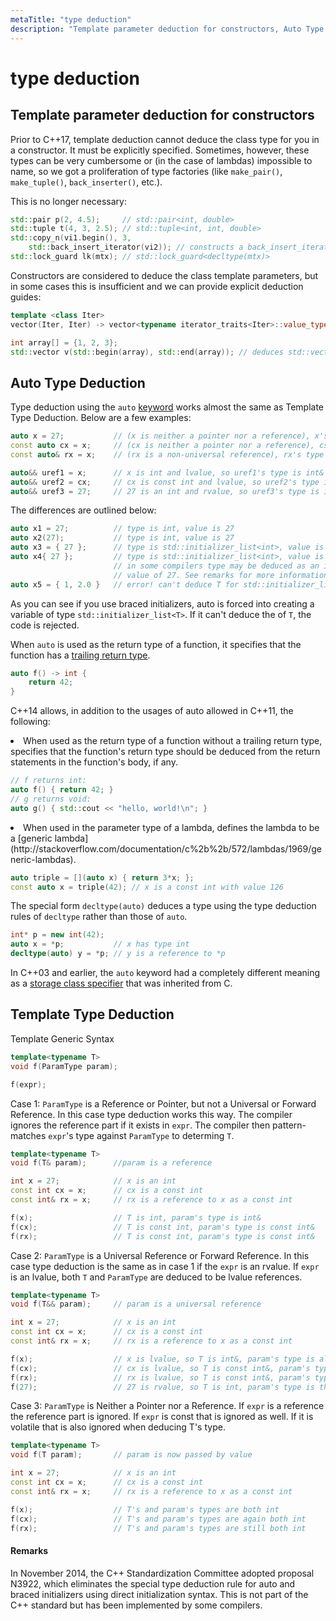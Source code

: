 ```yaml
---
metaTitle: "type deduction"
description: "Template parameter deduction for constructors, Auto Type Deduction, Template Type Deduction"
---
```


# type deduction




## Template parameter deduction for constructors


Prior to C++17, template deduction cannot deduce the class type for you in a constructor. It must be explicitly specified. Sometimes, however, these types can be very cumbersome or (in the case of lambdas) impossible to name, so we got a proliferation of type factories (like `make_pair()`, `make_tuple()`, `back_inserter()`, etc.).

This is no longer necessary:

```cpp
std::pair p(2, 4.5);     // std::pair<int, double>
std::tuple t(4, 3, 2.5); // std::tuple<int, int, double>
std::copy_n(vi1.begin(), 3,
    std::back_insert_iterator(vi2)); // constructs a back_insert_iterator<std::vector<int>>
std::lock_guard lk(mtx); // std::lock_guard<decltype(mtx)>

```

Constructors are considered to deduce the class template parameters, but in some cases this is insufficient and we can provide explicit deduction guides:

```cpp
template <class Iter>
vector(Iter, Iter) -> vector<typename iterator_traits<Iter>::value_type>

int array[] = {1, 2, 3};
std::vector v(std::begin(array), std::end(array)); // deduces std::vector<int>

```



## Auto Type Deduction


Type deduction using the `auto` [keyword](http://stackoverflow.com/documentation/c%2b%2b/4891/keywords) works almost the same as Template Type Deduction. Below are a few examples:

```cpp
auto x = 27;           // (x is neither a pointer nor a reference), x's type is int
const auto cx = x;     // (cx is neither a pointer nor a reference), cs's type is const int
const auto& rx = x;    // (rx is a non-universal reference), rx's type is a reference to a const int

auto&& uref1 = x;      // x is int and lvalue, so uref1's type is int&
auto&& uref2 = cx;     // cx is const int and lvalue, so uref2's type is const int &
auto&& uref3 = 27;     // 27 is an int and rvalue, so uref3's type is int&&

```

The differences are outlined below:

```cpp
auto x1 = 27;          // type is int, value is 27
auto x2(27);           // type is int, value is 27
auto x3 = { 27 };      // type is std::initializer_list<int>, value is { 27 }
auto x4{ 27 };         // type is std::initializer_list<int>, value is { 27 }
                       // in some compilers type may be deduced as an int with a 
                       // value of 27. See remarks for more information.
auto x5 = { 1, 2.0 }   // error! can't deduce T for std::initializer_list<t>

```

As you can see if you use braced initializers, auto is forced into creating a variable of type `std::initializer_list<T>`. If it can't deduce the of `T`, the code is rejected.

When `auto` is used as the return type of a function, it specifies that the function has a [trailing return type](http://stackoverflow.com/documentation/c%2b%2b/4142/trailing-return-type).

```cpp
auto f() -> int {
    return 42;
}

```

C++14 allows, in addition to the usages of auto allowed in C++11, the following:

<li>
When used as the return type of a function without a trailing return type, specifies that the function's return type should be deduced from the return statements in the function's body, if any.

```cpp
// f returns int:
auto f() { return 42; }
// g returns void:
auto g() { std::cout << "hello, world!\n"; }

```


</li>
<li>
When used in the parameter type of a lambda, defines the lambda to be a [generic lambda](http://stackoverflow.com/documentation/c%2b%2b/572/lambdas/1969/generic-lambdas).

```cpp
auto triple = [](auto x) { return 3*x; };
const auto x = triple(42); // x is a const int with value 126

```


</li>

The special form `decltype(auto)` deduces a type using the type deduction rules of `decltype` rather than those of `auto`.

```cpp
int* p = new int(42);
auto x = *p;           // x has type int
decltype(auto) y = *p; // y is a reference to *p

```

In C++03 and earlier, the `auto` keyword had a completely different meaning as a [storage class specifier](http://stackoverflow.com/documentation/c%2b%2b/9225/storage-class-specifiers/28629/auto) that was inherited from C.



## Template Type Deduction


Template Generic Syntax

```cpp
template<typename T>
void f(ParamType param);

f(expr);

```

Case 1: `ParamType` is a Reference or Pointer, but not a Universal or Forward Reference. In this case type deduction works this way. The compiler ignores the reference part if it exists in `expr`. The compiler then pattern-matches `expr`'s type against `ParamType` to determing `T`.

```cpp
template<typename T>
void f(T& param);      //param is a reference

int x = 27;            // x is an int
const int cx = x;      // cx is a const int
const int& rx = x;     // rx is a reference to x as a const int

f(x);                  // T is int, param's type is int&
f(cx);                 // T is const int, param's type is const int&
f(rx);                 // T is const int, param's type is const int&

```

Case 2: `ParamType` is a Universal Reference or Forward Reference. In this case type deduction is the same as in case 1 if the `expr` is an rvalue. If `expr` is an lvalue, both `T` and `ParamType` are deduced to be lvalue references.

```cpp
template<typename T>
void f(T&& param);     // param is a universal reference

int x = 27;            // x is an int
const int cx = x;      // cx is a const int
const int& rx = x;     // rx is a reference to x as a const int

f(x);                  // x is lvalue, so T is int&, param's type is also int&
f(cx);                 // cx is lvalue, so T is const int&, param's type is also const int&
f(rx);                 // rx is lvalue, so T is const int&, param's type is also const int&
f(27);                 // 27 is rvalue, so T is int, param's type is therefore int&&

```

Case 3: `ParamType` is Neither a Pointer nor a Reference. If `expr` is a reference the reference part is ignored. If `expr` is const that is ignored as well. If it is volatile that is also ignored when deducing T's type.

```cpp
template<typename T>
void f(T param);       // param is now passed by value

int x = 27;            // x is an int
const int cx = x;      // cx is a const int
const int& rx = x;     // rx is a reference to x as a const int

f(x);                  // T's and param's types are both int
f(cx);                 // T's and param's types are again both int
f(rx);                 // T's and param's types are still both int

```



#### Remarks


In November 2014, the C++ Standardization Committee adopted proposal N3922, which eliminates the special type deduction rule for auto and braced initializers using direct initialization syntax. This is not part of the C++ standard but has been implemented by some compilers.

